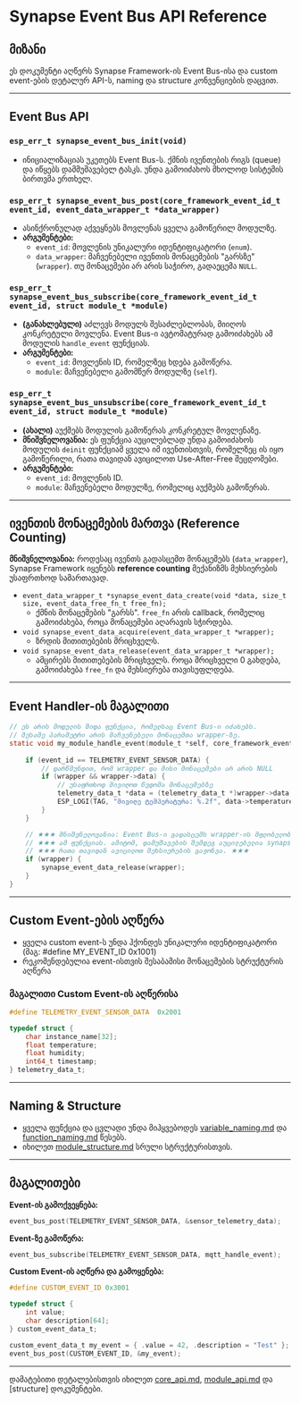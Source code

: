 # Synapse Event Bus API Reference

## მიზანი

ეს დოკუმენტი აღწერს Synapse Framework-ის Event Bus-ისა და custom event-ების დეტალურ API-ს, naming და structure კონვენციების დაცვით.

---

## Event Bus API

### `esp_err_t synapse_event_bus_init(void)`

- ინიციალიზაციას უკეთებს Event Bus-ს. ქმნის ივენთების რიგს (queue) და იწყებს დამმუშავებელ ტასკს. უნდა გამოიძახოს მხოლოდ სისტემის ბირთვმა ერთხელ.

### `esp_err_t synapse_event_bus_post(core_framework_event_id_t event_id, event_data_wrapper_t *data_wrapper)`

- ასინქრონულად აქვეყნებს მოვლენას ყველა გამოწერილ მოდულზე.
- **არგუმენტები:**
  - `event_id`: მოვლენის უნიკალური იდენტიფიკატორი (`enum`).
  - `data_wrapper`: მაჩვენებელი ივენთის მონაცემების "გარსზე" (`wrapper`). თუ მონაცემები არ არის საჭირო, გადაეცემა `NULL`.

### `esp_err_t synapse_event_bus_subscribe(core_framework_event_id_t event_id, struct module_t *module)`

- **(განახლებული)** აძლევს მოდულს შესაძლებლობას, მიიღოს კონკრეტული მოვლენა. Event Bus-ი ავტომატურად გამოიძახებს ამ მოდულის `handle_event` ფუნქციას.
- **არგუმენტები:**
  - `event_id`: მოვლენის ID, რომელზეც ხდება გამოწერა.
  - `module`: მაჩვენებელი გამომწერ მოდულზე (`self`).

### `esp_err_t synapse_event_bus_unsubscribe(core_framework_event_id_t event_id, struct module_t *module)`

- **(ახალი)** აუქმებს მოდულის გამოწერას კონკრეტულ მოვლენაზე.
- **მნიშვნელოვანია:** ეს ფუნქცია აუცილებლად უნდა გამოიძახოს მოდულის `deinit` ფუნქციამ ყველა იმ ივენთისთვის, რომელზეც ის იყო გამოწერილი, რათა თავიდან ავიცილოთ Use-After-Free შეცდომები.
- **არგუმენტები:**
  - `event_id`: მოვლენის ID.
  - `module`: მაჩვენებელი მოდულზე, რომელიც აუქმებს გამოწერას.

---

## ივენთის მონაცემების მართვა (Reference Counting)

**მნიშვნელოვანია:** როდესაც ივენთს გადასცემთ მონაცემებს (`data_wrapper`), Synapse Framework იყენებს **reference counting** მექანიზმს მეხსიერების უსაფრთხოდ სამართავად.

- `event_data_wrapper_t *synapse_event_data_create(void *data, size_t size, event_data_free_fn_t free_fn);`
  - ქმნის მონაცემების "გარსს". `free_fn` არის callback, რომელიც გამოიძახება, როცა მონაცემები აღარავის სჭირდება.
- `void synapse_event_data_acquire(event_data_wrapper_t *wrapper);`
  - ზრდის მითითებების მრიცხველს.
- `void synapse_event_data_release(event_data_wrapper_t *wrapper);`
  - ამცირებს მითითებების მრიცხველს. როცა მრიცხველი 0 გახდება, გამოიძახება `free_fn` და მეხსიერება თავისუფლდება.

---

## Event Handler-ის მაგალითი

```c
// ეს არის მოდულის შიდა ფუნქცია, რომელსაც Event Bus-ი იძახებს.
// მესამე პარამეტრი არის მაჩვენებელი მონაცემთა wrapper-ზე.
static void my_module_handle_event(module_t *self, core_framework_event_id_t event_id, event_data_wrapper_t *wrapper) {
    
    if (event_id == TELEMETRY_EVENT_SENSOR_DATA) {
        // დარწმუნდით, რომ wrapper და მისი მონაცემები არ არის NULL
        if (wrapper && wrapper->data) {
            // უსაფრთხოდ მივიღოთ წვდომა მონაცემებზე
            telemetry_data_t *data = (telemetry_data_t *)wrapper->data;
            ESP_LOGI(TAG, "მივიღე ტემპერატურა: %.2f", data->temperature);
        }
    }

    // ★★★ მნიშვნელოვანია: Event Bus-ი გადასცემს wrapper-ის მფლობელობას (ownership) ★★★
    // ★★★ ამ ფუნქციას. ამიტომ, დამუშავების შემდეგ აუცილებელია synapse_event_data_release-ის გამოძახება, ★★★
    // ★★★ რათა თავიდან ავიცილოთ მეხსიერების გაჟონვა. ★★★
    if (wrapper) {
        synapse_event_data_release(wrapper);
    }
}
```

---

## Custom Event-ების აღწერა

- ყველა custom event-ს უნდა ჰქონდეს უნიკალური იდენტიფიკატორი (მაგ: #define MY_EVENT_ID 0x1001)
- რეკომენდებულია event-ისთვის შესაბამისი მონაცემების სტრუქტურის აღწერა

### მაგალითი Custom Event-ის აღწერისა

```c
#define TELEMETRY_EVENT_SENSOR_DATA  0x2001

typedef struct {
    char instance_name[32];
    float temperature;
    float humidity;
    int64_t timestamp;
} telemetry_data_t;
```

---

## Naming & Structure

- ყველა ფუნქცია და ცვლადი უნდა მიჰყვებოდეს [variable_naming.md](../convention/variable_naming.md) და [function_naming.md](../convention/function_naming.md) წესებს.
- იხილეთ [module_structure.md](../convention/module_structure.md) სრული სტრუქტურისთვის.

---

## მაგალითები

**Event-ის გამოქვეყნება:**

```c
event_bus_post(TELEMETRY_EVENT_SENSOR_DATA, &sensor_telemetry_data);
```

**Event-ზე გამოწერა:**

```c
event_bus_subscribe(TELEMETRY_EVENT_SENSOR_DATA, mqtt_handle_event);
```

**Custom Event-ის აღწერა და გამოყენება:**

```c
#define CUSTOM_EVENT_ID 0x3001

typedef struct {
    int value;
    char description[64];
} custom_event_data_t;

custom_event_data_t my_event = { .value = 42, .description = "Test" };
event_bus_post(CUSTOM_EVENT_ID, &my_event);
```

---

დამატებითი დეტალებისთვის იხილეთ [core_api.md](core_api.md), [module_api.md](module_api.md) და [structure] დოკუმენტები.
